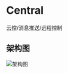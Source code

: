 # Central

云控/消息推送/远程控制

<!-- todo 全部改成 socket.io -->

## 架构图
![架构图](https://github.com/SOVLOOKUP/central/assets/53158137/4b9ff7a8-83f4-4a90-9f6c-67946738197a)
